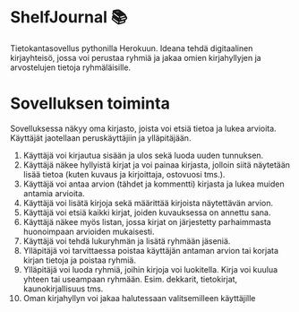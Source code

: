 # ShelfJournal :books:
Tietokantasovellus pythonilla Herokuun. Ideana tehdä digitaalinen kirjayhteisö, jossa voi perustaa ryhmiä ja jakaa omien kirjahyllyjen ja arvostelujen tietoja ryhmäläisille.

# Sovelluksen toiminta

Sovelluksessa näkyy oma kirjasto, joista voi etsiä tietoa ja lukea arvioita. Käyttäjät jaotellaan peruskäyttäjiin ja ylläpitäjään.
1. Käyttäjä voi kirjautua sisään ja ulos sekä luoda uuden tunnuksen.
2. Käyttäjä näkee hyllyistä kirjat ja voi painaa kirjasta, jolloin siitä näytetään lisää tietoa (kuten kuvaus ja kirjoittaja, ostovuosi tms.).
3. Käyttäjä voi antaa arvion (tähdet ja kommentti) kirjasta ja lukea muiden antamia arvioita.
4. Käyttäjä voi lisätä kirjoja sekä määrittää kirjoista näytettävän arvion.
5. Käyttäjä voi etsiä kaikki kirjat, joiden kuvauksessa on annettu sana.
6. Käyttäjä näkee myös listan, jossa kirjat on järjestetty parhaimmasta huonoimpaan arvioiden mukaisesti.
7. Käyttäjä voi tehdä lukuryhmän ja lisätä ryhmään jäseniä.
8. Ylläpitäjä voi tarvittaessa poistaa käyttäjän antaman arvion tai korjata kirjan tietoja ja poistaa ryhmiä.
9. Ylläpitäjä voi luoda ryhmiä, joihin kirjoja voi luokitella. Kirja voi kuulua yhteen tai useampaan ryhmään. Esim. dekkarit, tietokirjat, kaunokirjallisuus tms.
10. Oman kirjahyllyn voi jakaa halutessaan valitsemilleen käyttäjille
